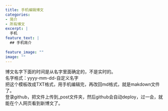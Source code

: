 ```yaml
---
title: 手机编辑博文
categories:
- 简介
- 所有博文
excerpt: |
  手机
feature_text: |
  ## 手机简介
  
feature_image: ""
image: ""
---
```

博文名字下面的时间是从名字里面确定的，不是实时的。
<br>
名字格式：yyyy-mm-dd-自定义名字
<br>
把这个模板改成TXT格式，用手机编辑完，再改回md格式，就是makdown文件了。
<br>
登录github，把文件上传到_post文件夹，然后github会自动deploy，过一会，就能在个人网页看到新博文了。
<br>
